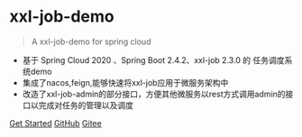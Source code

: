 # xxl-job-demo
> A xxl-job-demo for spring cloud

- 基于 Spring Cloud 2020 、Spring Boot 2.4.2、xxl-job 2.3.0 的 任务调度系统demo
- 集成了nacos,feign,能够快速将xxl-job应用于微服务架构中
- 改造了xxl-job-admin的部分接口，方便其他微服务以rest方式调用admin的接口以完成对任务的管理以及调度

[Get Started](#main)
[GitHub](https://github.com/aiden-liu413/xxl-job-demo)
[Gitee](https://gitee.com/aiden-liu/xxl-job-demo)
